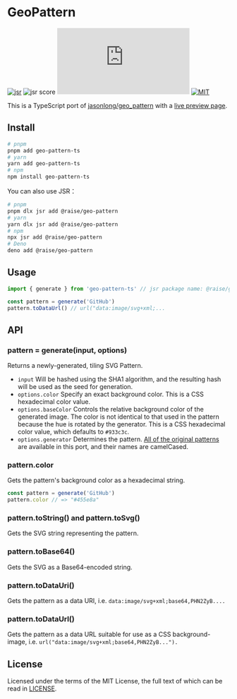 # GeoPattern

[![jsr](https://jsr.io/badges/@raise/geo-pattern)](https://jsr.io/@raise/geo-pattern)
![jsr score](https://jsr.io/badges/@raise/geo-pattern/score)
![gzip size](https://img.badgesize.io/https:/unpkg.com/geo-pattern-ts/dist/index.js?label=gzip%20size&compression=gzip)
[![MIT](https://img.shields.io/npm/l/@pengzhanbo/geo-pattern-ts)](https://github.com/pengzhanbo/geo-pattern-ts/blob/main/LICENSE)

This is a TypeScript port of [jasonlong/geo_pattern](https://github.com/jasonlong/geo_pattern) with a
[live preview page](http://btmills.github.io/geopattern/).

## Install

```bash
# pnpm
pnpm add geo-pattern-ts
# yarn
yarn add geo-pattern-ts
# npm
npm install geo-pattern-ts
```

You can also use JSR：

```bash
# pnpm
pnpm dlx jsr add @raise/geo-pattern
# yarn
yarn dlx jsr add @raise/geo-pattern
# npm
npx jsr add @raise/geo-pattern
# Deno
deno add @raise/geo-pattern
```

## Usage

```ts
import { generate } from 'geo-pattern-ts' // jsr package name: @raise/geo-pattern

const pattern = generate('GitHub')
pattern.toDataUrl() // url("data:image/svg+xml;...
```

## API

### pattern = generate(input, options)

Returns a newly-generated, tiling SVG Pattern.

- `input` Will be hashed using the SHA1 algorithm, and the resulting hash will be used as the seed for generation.
- `options.color` Specify an exact background color. This is a CSS hexadecimal color value.
- `options.baseColor` Controls the relative background color of the generated image. The color is not identical to that used in the pattern because the hue is rotated by the generator. This is a CSS hexadecimal color value, which defaults to `#933c3c`.
- `options.generator` Determines the pattern. [All of the original patterns](https://github.com/jasonlong/geo_pattern#available-patterns) are available in this port, and their names are camelCased.

### pattern.color

Gets the pattern's background color as a hexadecimal string.

```ts
const pattern = generate('GitHub')
pattern.color // => "#455e8a"
```

### pattern.toString() and pattern.toSvg()

Gets the SVG string representing the pattern.

### pattern.toBase64()

Gets the SVG as a Base64-encoded string.

### pattern.toDataUri()

Gets the pattern as a data URI, i.e. `data:image/svg+xml;base64,PHN2ZyB....`

### pattern.toDataUrl()

Gets the pattern as a data URL suitable for use as a CSS background-image,
i.e. `url("data:image/svg+xml;base64,PHN2ZyB...").`

## License

Licensed under the terms of the MIT License, the full text of which can be read in [LICENSE](/LICENSE).

<!-- https://github.com/btmills/geopattern -->

